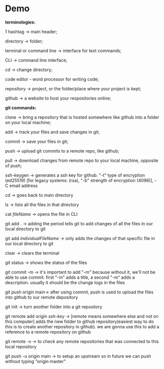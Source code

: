 # Demo

**terminologies:**

1 hashtag -> main header;

directory -> folder;

terminal or command line -> interface for text commands;

CLI -> command line interface;

cd -> change directory;

code editor - word processor for writing code;

repository -> project, or the folder/place where your project is kept;

github -> a website to host your respositories online;

**git commands:**

clone -> bring a repository that is hosted somewhere like github into a folder on your local machine;

add -> track your files and save changes in git;

commit -> save your files in git;

push -> upload git commits to a remote repo, like github;

pull -> download changes from remote repo to your local machine, opposite of push;

ssh-keygen -> generates a ssh key for github. "-t" type of encryption (ed25519) [for legacy systems: (rsa), "-b" strength of encryption (4096)], -C email address

cd -> goes back to main directory

ls -> lists all the files in that directory

cat _fileName_ -> opens the file in CLI

git add . -> adding the period tells git to add changes of all the files in our local directory to git

git add _individualFileName_ -> only adds the changes of that specific file in our local directory to git

clear -> clears the terminal

git status -> shows the status of the files

git commit -m -> it's important to add "-m" because without it, we'll not be able to use commit. first "-m" adds a title, a second "-m" adds a description. usually it should be the change logs in the files

git push origin main-> after using commit, push is used to upload the files into github to our remote depository

git init -> turn another folder into a git repository

git remote add origin _ssh-key_ -> [remote means somewhere else and not on this computer] adds the new folder to github repository(easiest way to do this is to create another repository in github). we are gonna use this to add a reference to a remote repository on github

git remote -v -> to check any remote repositories that was connected to this local repository

git push -u origin main -> to setup an upstream so in future we can push without typing "origin master"
